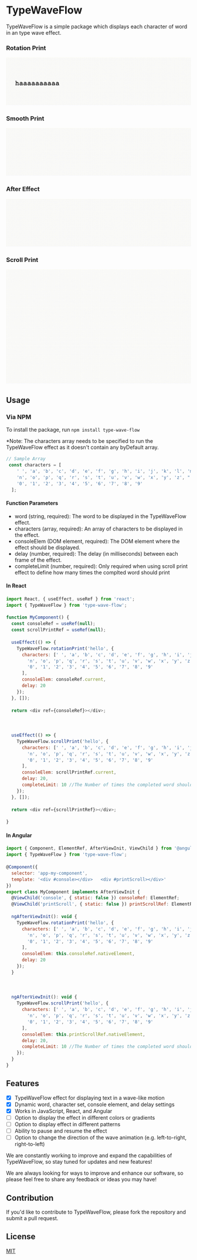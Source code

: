 # TypeWaveFlow
TypeWaveFlow is a simple package which displays each character of word in an type wave effect.


### Rotation Print
![TypeWaveFlow in action](https://github.com/arhamkhnz/TypeWaveFlow/blob/main/demo/rotationPrint.gif)


### Smooth Print
![TypeWaveFlow in action](https://github.com/arhamkhnz/TypeWaveFlow/blob/main/demo/smoothPrint.gif)


### After Effect
![TypeWaveFlow in action](https://github.com/arhamkhnz/TypeWaveFlow/blob/main/demo/afterEffect.gif)


### Scroll Print
![TypeWaveFlow in action](https://github.com/arhamkhnz/TypeWaveFlow/blob/main/demo/scrollPrint.gif)


## Usage

### Via NPM

To install the package, run `npm install type-wave-flow`

*Note: The characters array needs to be specified to run the TypeWaveFlow effect as it doesn't contain any byDefault array.

```javascript
// Sample Array
 const characters = [
    ' ', 'a', 'b', 'c', 'd', 'e', 'f', 'g', 'h', 'i', 'j', 'k', 'l', 'm',
    'n', 'o', 'p', 'q', 'r', 's', 't', 'u', 'v', 'w', 'x', 'y', 'z', "'", '!', 
    '0', '1', '2', '3', '4', '5', '6', '7', '8', '9'
  ];
```

#### Function Parameters

- word (string, required): The word to be displayed in the TypeWaveFlow effect.
- characters (array, required): An array of characters to be displayed in the effect. 
- consoleElem (DOM element, required): The DOM element where the effect should be displayed.
- delay (number, required): The delay (in milliseconds) between each frame of the effect.
- completeLimit (number, required): Only required when using scroll print effect to define how many times the complted word should print

#### In React

```javascript
import React, { useEffect, useRef } from 'react';
import { TypeWaveFlow } from 'type-wave-flow';

function MyComponent() {
  const consoleRef = useRef(null);
  const scrollPrintRef = useRef(null);

  useEffect(() => {
    TypeWaveFlow.rotationPrint('hello', {
      characters: [' ', 'a', 'b', 'c', 'd', 'e', 'f', 'g', 'h', 'i', 'j', 'k', 'l', 'm',
        'n', 'o', 'p', 'q', 'r', 's', 't', 'u', 'v', 'w', 'x', 'y', 'z', "'", '!', 
        '0', '1', '2', '3', '4', '5', '6', '7', '8', '9'
      ],
      consoleElem: consoleRef.current,
      delay: 20
    });
  }, []);

  return <div ref={consoleRef}></div>;
  
  
  
  useEffect(() => {
    TypeWaveFlow.scrollPrint('hello', {
      characters: [' ', 'a', 'b', 'c', 'd', 'e', 'f', 'g', 'h', 'i', 'j', 'k', 'l', 'm',
        'n', 'o', 'p', 'q', 'r', 's', 't', 'u', 'v', 'w', 'x', 'y', 'z', "'", '!', 
        '0', '1', '2', '3', '4', '5', '6', '7', '8', '9'
      ],
      consoleElem: scrollPrintRef.current,
      delay: 20,
      completeLimit: 10 //The Number of times the completed word should print while scrolling
    });
  }, []);

  return <div ref={scrollPrintRef}></div>;
  
}
```

#### In Angular

```javascript
import { Component, ElementRef, AfterViewInit, ViewChild } from '@angular/core';
import { TypeWaveFlow } from 'type-wave-flow';

@Component({
  selector: 'app-my-component',
  template: '<div #console></div>   <div #printScroll></div>'
})
export class MyComponent implements AfterViewInit {
  @ViewChild('console', { static: false }) consoleRef: ElementRef;
  @ViewChild('printScroll', { static: false }) printScrollRef: ElementRef;

  ngAfterViewInit(): void {
    TypeWaveFlow.rotationPrint('hello', {
      characters: [' ', 'a', 'b', 'c', 'd', 'e', 'f', 'g', 'h', 'i', 'j', 'k', 'l', 'm',
        'n', 'o', 'p', 'q', 'r', 's', 't', 'u', 'v', 'w', 'x', 'y', 'z', "'", '!', 
        '0', '1', '2', '3', '4', '5', '6', '7', '8', '9'
      ],
      consoleElem: this.consoleRef.nativeElement,
      delay: 20
    });
  }
  
  
  
  ngAfterViewInit(): void {
    TypeWaveFlow.scrollPrint('hello', {
      characters: [' ', 'a', 'b', 'c', 'd', 'e', 'f', 'g', 'h', 'i', 'j', 'k', 'l', 'm',
        'n', 'o', 'p', 'q', 'r', 's', 't', 'u', 'v', 'w', 'x', 'y', 'z', "'", '!', 
        '0', '1', '2', '3', '4', '5', '6', '7', '8', '9'
      ],
      consoleElem: this.printScrollRef.nativeElement,
      delay: 20,
      completeLimit: 10 //The Number of times the completed word should print while scrolling
    });
  }
}
```

## Features 

- [x] TypeWaveFlow effect for displaying text in a wave-like motion
- [x] Dynamic word, character set, console element, and delay settings
- [x] Works in JavaScript, React, and Angular
- [ ] Option to display the effect in different colors or gradients
- [ ] Option to display effect in different patterns
- [ ] Ability to pause and resume the effect
- [ ] Option to change the direction of the wave animation (e.g. left-to-right, right-to-left)

We are constantly working to improve and expand the capabilities of TypeWaveFlow, so stay tuned for updates and new features!

We are always looking for ways to improve and enhance our software, so please feel free to share any feedback or ideas you may have!

## Contribution

If you'd like to contribute to TypeWaveFlow, please fork the repository and submit a pull request.

## License 

[MIT](https://github.com/arhamkhnz/TypeWaveFlow/blob/add-license-1/LICENSE.md)